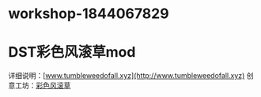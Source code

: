# workshop-1844067829
# DST彩色风滚草mod
详细说明：[www.tumbleweedofall.xyz](http://www.tumbleweedofall.xyz)
创意工坊：[彩色风滚草](https://steamcommunity.com/app/322330/workshop/id=1844067829)
